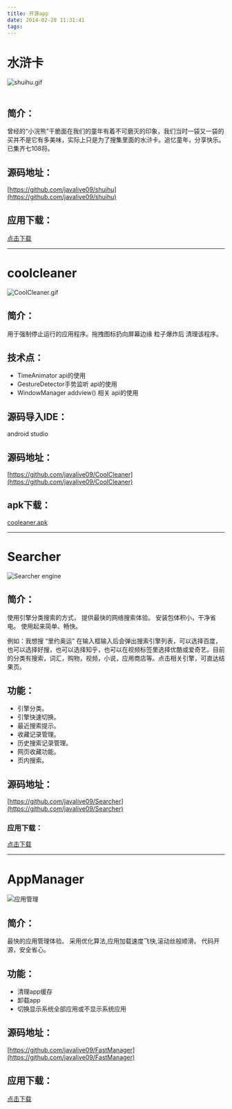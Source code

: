 ```yaml
---
title: 开源app
date: 2014-02-28 11:31:41
tags:
---
```


<!-- more -->

# 水浒卡
![shuihu.gif](http://7xoxmg.com1.z0.glb.clouddn.com/shuihu_icon_360x640.jpg)  
</br> 

## 简介：
曾经的“小浣熊”干脆面在我们的童年有着不可磨灭的印象，我们当时一袋又一袋的买并不是它有多美味，实际上只是为了搜集里面的水浒卡。追忆童年，分享快乐。已集齐七108将。

## 源码地址：
[https://github.com/javalive09/shuihu](https://github.com/javalive09/shuihu)  


## 应用下载：
[点击下载](http://7xoxmg.com1.z0.glb.clouddn.com/shuihu_2.apk)

------ 

# coolcleaner
![CoolCleaner.gif](http://7xoxmg.com1.z0.glb.clouddn.com/coolcleaner.gif)
</br>

## 简介：
用于强制停止运行的应用程序。拖拽图标扔向屏幕边缘 粒子爆炸后 清理该程序。

## 技术点：
* TimeAnimator api的使用
* GestureDetector手势监听 api的使用
* WindowManager addview() 相关 api的使用    

## 源码导入IDE：
android studio

## 源码地址：
[https://github.com/javalive09/CoolCleaner](https://github.com/javalive09/CoolCleaner)

## apk下载：
[cooleaner.apk](https://github.com/javalive09/CoolCleaner/raw/master/coolcleaner.apk)


------ 

# Searcher
![Searcher engine](http://7xoxmg.com1.z0.glb.clouddn.com/searcher_79.png)
</br>

## 简介：
使用引擎分类搜索的方式，
提供最快的网络搜索体验。
安装包体积小，干净省电。
使用起来简单、畅快。

例如：我想搜 “里约奥运” 在输入框输入后会弹出搜索引擎列表，可以选择百度，也可以选择好搜，也可以选择知乎，也可以在视频标签里选择优酷或爱奇艺。目前的分类有搜索，词汇，购物，视频，小说，应用商店等。点击相关引擎，可直达结果页。


##  功能：
* 引擎分类。
* 引擎快速切换。
* 最近搜索提示。
* 收藏记录管理。
* 历史搜索记录管理。
* 网页收藏功能。
* 页内搜索。

## 源码地址：
[https://github.com/javalive09/Searcher](https://github.com/javalive09/Searcher)

### 应用下载：
[点击下载](http://7xoxmg.com1.z0.glb.clouddn.com/searcher_79.apk)


------ 

# AppManager
![应用管理](http://7xoxmg.com1.z0.glb.clouddn.com/appmanager_icon_middle_360x640.jpg)
</br>

## 简介：
最快的应用管理体验。
采用优化算法,应用加载速度飞快,滚动丝般顺滑。
代码开源，安全省心。


## 功能：
* 清理app缓存
* 卸载app
* 切换显示系统全部应用或不显示系统应用


## 源码地址：
[https://github.com/javalive09/FastManager](https://github.com/javalive09/FastManager)


## 应用下载：
[点击下载](http://7xoxmg.com1.z0.glb.clouddn.com/appmanager.apk)
